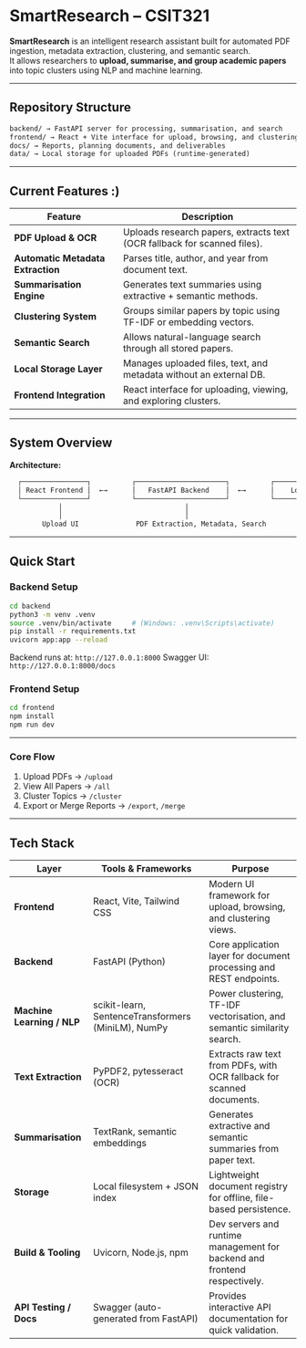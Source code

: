 # SmartResearch – CSIT321


**SmartResearch** is an intelligent research assistant built for automated PDF ingestion, metadata extraction, clustering, and semantic search.  
It allows researchers to **upload, summarise, and group academic papers** into topic clusters using NLP and machine learning.

---

## Repository Structure
```markdown
backend/ → FastAPI server for processing, summarisation, and search
frontend/ → React + Vite interface for upload, browsing, and clustering
docs/ → Reports, planning documents, and deliverables
data/ → Local storage for uploaded PDFs (runtime-generated)
```

---

## Current Features :) 

| Feature | Description |
|----------|--------------|
| **PDF Upload & OCR** | Uploads research papers, extracts text (OCR fallback for scanned files). |
| **Automatic Metadata Extraction** | Parses title, author, and year from document text. |
| **Summarisation Engine** | Generates text summaries using extractive + semantic methods. |
| **Clustering System** | Groups similar papers by topic using TF-IDF or embedding vectors. |
| **Semantic Search** | Allows natural-language search through all stored papers. |
| **Local Storage Layer** | Manages uploaded files, text, and metadata without an external DB. |
| **Frontend Integration** | React interface for uploading, viewing, and exploring clusters. |

---

## System Overview

**Architecture:**
```markdown
  ┌────────────────┐          ┌──────────────────────┐          ┌────────────────────┐
  │ React Frontend │  ←→      │   FastAPI Backend    │  ←→      │    Local Storage   │
  └────────────────┘          └──────────────────────┘          └────────────────────┘
            │                              │
            │                              │
        Upload UI              PDF Extraction, Metadata, Search
```

---

## Quick Start

### Backend Setup
```bash
cd backend
python3 -m venv .venv
source .venv/bin/activate     # (Windows: .venv\Scripts\activate)
pip install -r requirements.txt
uvicorn app:app --reload
```

Backend runs at:
``http://127.0.0.1:8000``
Swagger UI: 
``http://127.0.0.1:8000/docs``

### Frontend Setup 
```bash
cd frontend
npm install
npm run dev
```

---

### Core Flow 
1. Upload PDFs → ``/upload``
2. View All Papers → ``/all``
3. Cluster Topics → ``/cluster``
4. Export or Merge Reports → ``/export``, ``/merge``

---

## Tech Stack

| Layer | Tools & Frameworks | Purpose |
|--------|--------------------|----------|
| **Frontend** | React, Vite, Tailwind CSS | Modern UI framework for upload, browsing, and clustering views. |
| **Backend** | FastAPI (Python) | Core application layer for document processing and REST endpoints. |
| **Machine Learning / NLP** | scikit-learn, SentenceTransformers (MiniLM), NumPy | Power clustering, TF-IDF vectorisation, and semantic similarity search. |
| **Text Extraction** | PyPDF2, pytesseract (OCR) | Extracts raw text from PDFs, with OCR fallback for scanned documents. |
| **Summarisation** | TextRank, semantic embeddings | Generates extractive and semantic summaries from paper text. |
| **Storage** | Local filesystem + JSON index | Lightweight document registry for offline, file-based persistence. |
| **Build & Tooling** | Uvicorn, Node.js, npm | Dev servers and runtime management for backend and frontend respectively. |
| **API Testing / Docs** | Swagger (auto-generated from FastAPI) | Provides interactive API documentation for quick validation. |






